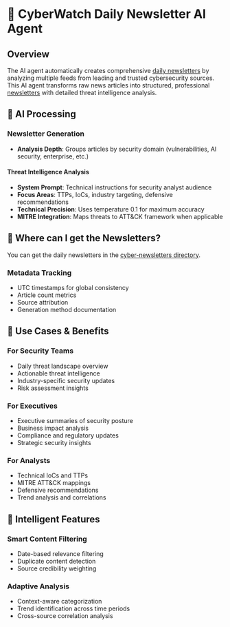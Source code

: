 # 🤖 CyberWatch Daily Newsletter AI Agent

## Overview

The AI agent automatically creates comprehensive [daily newsletters](https://github.com/santosomar/cyberwatch-daily-newsletters/tree/main/cyber-newsletters) by analyzing multiple feeds from leading and trusted cybersecurity sources. This AI agent transforms raw news articles into structured, professional [newsletters](https://github.com/santosomar/cyberwatch-daily-newsletters/tree/main/cyber-newsletters) with detailed threat intelligence analysis.


## 🧠 AI Processing 

### **Newsletter Generation**
- **Analysis Depth**: Groups articles by security domain (vulnerabilities, AI security, enterprise, etc.)

#### **Threat Intelligence Analysis**  
- **System Prompt**: Technical instructions for security analyst audience
- **Focus Areas**: TTPs, IoCs, industry targeting, defensive recommendations
- **Technical Precision**: Uses temperature 0.1 for maximum accuracy
- **MITRE Integration**: Maps threats to ATT&CK framework when applicable

## 📁 Where can I get the Newsletters?

You can get the daily newsletters in the [cyber-newsletters directory](https://github.com/santosomar/cyberwatch-daily-newsletters/tree/main/cyber-newsletters).

### **Metadata Tracking**
- UTC timestamps for global consistency
- Article count metrics
- Source attribution
- Generation method documentation

## 🎯 Use Cases & Benefits

### **For Security Teams**
- Daily threat landscape overview
- Actionable threat intelligence
- Industry-specific security updates
- Risk assessment insights

### **For Executives**
- Executive summaries of security posture
- Business impact analysis
- Compliance and regulatory updates
- Strategic security insights

### **For Analysts**
- Technical IoCs and TTPs
- MITRE ATT&CK mappings
- Defensive recommendations
- Trend analysis and correlations

## 🚀 Intelligent Features

### **Smart Content Filtering**
- Date-based relevance filtering
- Duplicate content detection
- Source credibility weighting

### **Adaptive Analysis**
- Context-aware categorization
- Trend identification across time periods
- Cross-source correlation analysis
